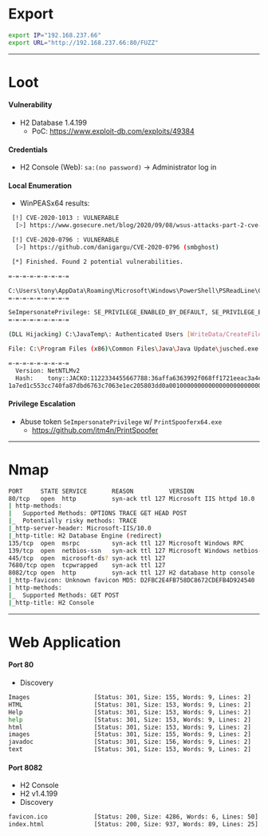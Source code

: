 # Export
```bash
export IP="192.168.237.66"
export URL="http://192.168.237.66:80/FUZZ"
```

<hr>

# Loot
#### Vulnerability
+ H2 Database 1.4.199 
	+ PoC: https://www.exploit-db.com/exploits/49384



#### Credentials
+ H2 Console (Web): `sa:(no password)` → Administrator log in

#### Local Enumeration
+ WinPEASx64 results:

```bash
 [!] CVE-2020-1013 : VULNERABLE
  [>] https://www.gosecure.net/blog/2020/09/08/wsus-attacks-part-2-cve-2020-1013-a-windows-10-local-privilege-escalation-1-day/

 [!] CVE-2020-0796 : VULNERABLE
  [>] https://github.com/danigargu/CVE-2020-0796 (smbghost)

 [*] Finished. Found 2 potential vulnerabilities.

=-=-=-=-=-=-=-=-=

C:\Users\tony\AppData\Roaming\Microsoft\Windows\PowerShell\PSReadLine\ConsoleHost_history.txt
=-=-=-=-=-=-=-=-=

SeImpersonatePrivilege: SE_PRIVILEGE_ENABLED_BY_DEFAULT, SE_PRIVILEGE_ENABLED
=-=-=-=-=-=-=-=-=

(DLL Hijacking) C:\JavaTemp\: Authenticated Users [WriteData/CreateFiles]           =-=-=-=-=-=-=-=-=

File: C:\Program Files (x86)\Common Files\Java\Java Update\jusched.exe (Unquoted and Space detected)

=-=-=-=-=-=-=-=-=
  Version: NetNTLMv2              
  Hash:    tony::JACKO:1122334455667788:36affa6363992f068ff1721eeac3a4e3:01010000000000007b6959501e82d701f7273b82d62c5a36000000000800300030000000000000000000000000300000c854ea0a8f4dcdd8bb420
1a7ed1c553cc740fa87dbd6763c7063e1ec205803dd0a00100000000000000000000000000000000000090000000000000000000000
```

#### Privilege Escalation
+ Abuse token `SeImpersonatePrivilege` w/ `PrintSpooferx64.exe`
	+ https://github.com/itm4n/PrintSpoofer 

<hr>

# Nmap
```bash
PORT     STATE SERVICE       REASON          VERSION
80/tcp   open  http          syn-ack ttl 127 Microsoft IIS httpd 10.0
| http-methods:                                                                                
|   Supported Methods: OPTIONS TRACE GET HEAD POST
|_  Potentially risky methods: TRACE
|_http-server-header: Microsoft-IIS/10.0      
|_http-title: H2 Database Engine (redirect)
135/tcp  open  msrpc         syn-ack ttl 127 Microsoft Windows RPC
139/tcp  open  netbios-ssn   syn-ack ttl 127 Microsoft Windows netbios-ssn
445/tcp  open  microsoft-ds? syn-ack ttl 127
7680/tcp open  tcpwrapped    syn-ack ttl 127
8082/tcp open  http          syn-ack ttl 127 H2 database http console
|_http-favicon: Unknown favicon MD5: D2FBC2E4FB758DC8672CDEFB4D924540
| http-methods:             
|_  Supported Methods: GET POST
|_http-title: H2 Console  
```

<hr>

# Web Application
#### Port 80
+ Discovery

```bash
Images                  [Status: 301, Size: 155, Words: 9, Lines: 2]
HTML                    [Status: 301, Size: 153, Words: 9, Lines: 2]
Help                    [Status: 301, Size: 153, Words: 9, Lines: 2]
help                    [Status: 301, Size: 153, Words: 9, Lines: 2]
html                    [Status: 301, Size: 153, Words: 9, Lines: 2]
images                  [Status: 301, Size: 155, Words: 9, Lines: 2]
javadoc                 [Status: 301, Size: 156, Words: 9, Lines: 2]
text                    [Status: 301, Size: 153, Words: 9, Lines: 2]
```


#### Port 8082

+ H2 Console
+ H2 v1.4.199 
+ Discovery

```bash
favicon.ico             [Status: 200, Size: 4286, Words: 6, Lines: 50]
index.html              [Status: 200, Size: 937, Words: 89, Lines: 25]
```